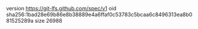 version https://git-lfs.github.com/spec/v1
oid sha256:1bad28e69b86e8b38889e4a6ffaf0c53783c5bcaa6c8496313ea8b081525289a
size 26988
